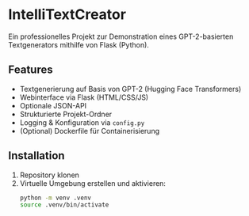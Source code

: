 # IntelliTextCreator

Ein professionelles Projekt zur Demonstration eines GPT-2-basierten Textgenerators mithilfe von Flask (Python).

## Features

- Textgenerierung auf Basis von GPT-2 (Hugging Face Transformers)
- Webinterface via Flask (HTML/CSS/JS)
- Optionale JSON-API
- Strukturierte Projekt-Ordner
- Logging & Konfiguration via `config.py`
- (Optional) Dockerfile für Containerisierung

## Installation

1. Repository klonen
2. Virtuelle Umgebung erstellen und aktivieren:
   ```bash
   python -m venv .venv
   source .venv/bin/activate
   ```
